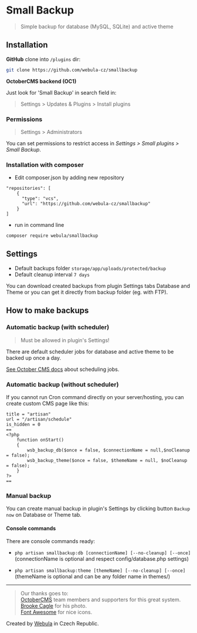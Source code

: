 # Small Backup
> Simple backup for database (MySQL, SQLite) and active theme


## Installation

**GitHub** clone into `/plugins` dir:

```sh
git clone https://github.com/webula-cz/smallbackup
```

**OctoberCMS backend (OC1)**

Just look for 'Small Backup' in search field in:
> Settings > Updates & Plugins > Install plugins

### Permissions

> Settings > Administrators

You can set permissions to restrict access in *Settings > Small plugins > Small Backup*.


### Installation with composer

* Edit composer.json by adding new repository
```
"repositories": [
    {
      "type": "vcs",
      "url": "https://github.com/webula-cz/smallbackup"
    }
]
```
* run in command line
```sh
composer require webula/smallbackup
```


## Settings

* Default backups folder `storage/app/uploads/protected/backup` 
* Default cleanup interval `7 days`

You can download created backups from plugin Settings tabs Database and Theme or you can get it directly from backup folder (eg. with FTP).


## How to make backups

### Automatic backup (with scheduler)

>Must be allowed in plugin's Settings!

There are default scheduler jobs for database and active theme to be backed up once a day.

[See October CMS docs](https://docs.octobercms.com/1.x/setup/installation.html#review-configuration) about scheduling jobs.

### Automatic backup (without scheduler)

If you cannot run Cron command directly on your server/hosting, you can create custom CMS page like this:

```
title = "artisan"
url = "/artisan/schedule"
is_hidden = 0
==
<?php
    function onStart()
    {
        wsb_backup_db($once = false, $connectionName = null,$noCleanup = false);
        wsb_backup_theme($once = false, $themeName = null, $noCleanup = false);
    }
?>
==
```


### Manual backup

You can create manual backup in plugin's Settings by clicking button `Backup now` on Database or Theme tab.

#### Console commands

There are console commands ready:

* `php artisan smallbackup:db [connectionName] [--no-cleanup] [--once]` (connectionName is optional and respect config/database.php settings)

* `php artisan smallbackup:theme [themeName] [--no-cleanup] [--once]` (themeName is optional and can be any folder name in themes/)


----
> Our thanks goes to:    
> [OctoberCMS](http://www.octobercms.com) team members and supporters for this great system.   
> [Brooke Cagle](https://unsplash.com/@benjaminlehman) for his photo.   
> [Font Awesome](http://fontawesome.io/icons/) for nice icons.    

Created by [Webula](https://www.webula.cz) in Czech Republic.



